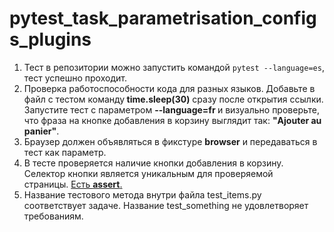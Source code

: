 # pytest_task_parametrisation_configs_plugins

<ol>
<li>Тест в репозитории можно запустить командой&nbsp;<code>pytest --language=es</code>, тест успешно проходит.</li>
<li>Проверка работоспособности кода для разных языков. Добавьте в файл с тестом команду<strong>&nbsp;time.sleep(30)</strong>&nbsp;сразу после открытия ссылки. Запустите тест с параметром&nbsp;<strong>--language=fr&nbsp;</strong>и визуально проверьте, что фраза на кнопке добавления в корзину выглядит так:&nbsp;<strong>"Ajouter au panier"</strong>.</li>
<li>Браузер должен объявляться в фикстуре&nbsp;<strong>browser</strong>&nbsp;и передаваться в тест как параметр.</li>
<li>В тесте проверяется наличие кнопки добавления в корзину. Селектор кнопки является уникальным для проверяемой страницы.&nbsp;<u>Есть&nbsp;<strong>assert</strong>.</u></li>
<li>Название тестового метода внутри файла test_items.py соответствует задаче. Название test_something не удовлетворяет требованиям.</li>
</ol>